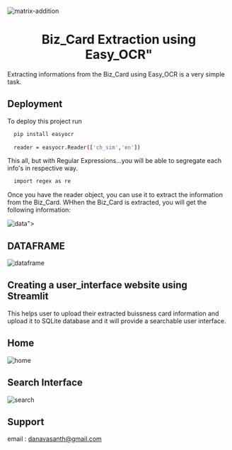 ![matrix-addition](https://github.com/dhanavasanth/Bizcard-Extraction/assets/117557948/85e6a6ee-d508-4d35-8124-85b6613e76a7)

<h1 align="center">Biz_Card Extraction using Easy_OCR"</h1>

Extracting informations from the Biz_Card using Easy_OCR is a very simple task.

## Deployment

To deploy this project run

```bash
  pip install easyocr
  
  reader = easyocr.Reader(['ch_sim','en'])
```
This all, but with Regular Expressions...you will be able to segregate each info's in respective way.

```bash
  import regex as re
```
  
Once you have the reader object, you can use it to extract the information from the Biz_Card.
WHhen the Biz_Card is extracted, you will get the following information:

![data](https://github.com/dhanavasanth/Bizcard-Extraction/assets/117557948/2b6dab12-d08d-4a80-98bb-f85e18840588)">

## DATAFRAME

![dataframe](https://github.com/dhanavasanth/Bizcard-Extraction/assets/117557948/ce2e8b1c-ad0e-4e4f-8d4c-9d6a62dba77f)

## Creating a user_interface website using Streamlit

This helps user to upload their extracted buissness card information and upload it to SQLite database and it will provide a searchable user interface.

## Home

![home](https://github.com/dhanavasanth/Bizcard-Extraction/assets/117557948/0e336a74-7a54-4a4d-930b-e43f7eb22eeb)

## Search Interface

![search](https://github.com/dhanavasanth/Bizcard-Extraction/assets/117557948/2dfae0de-2372-4943-a523-4a7eca9e5591)

## Support

 email : danavasanth@gmail.com 

